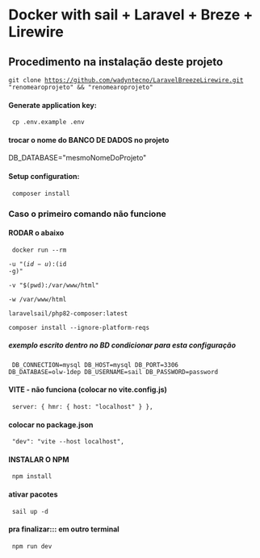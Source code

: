 # Docker with sail + Laravel + Breze + Lirewire

## Procedimento na instalação deste projeto

<code>git clone https://github.com/wadyntecno/LaravelBreezeLirewire.git "renomearoprojeto" && "renomearoprojeto"  </code>

#### Generate application key:
<code> cp .env.example .env </code>

#### trocar o nome do BANCO DE DADOS no projeto 
<p>DB_DATABASE="mesmoNomeDoProjeto"</p>

#### Setup configuration:
<code>  composer install </code>

### Caso  o primeiro comando não funcione
#### RODAR o abaixo
<code> docker run --rm \
    -u "$(id -u):$(id -g)" \
    -v "$(pwd):/var/www/html" \
    -w /var/www/html \
    laravelsail/php82-composer:latest \
    composer install --ignore-platform-reqs </code>


####
##### exemplo escrito dentro no BD condicionar para esta configuração
<code> DB_CONNECTION=mysql
DB_HOST=mysql
DB_PORT=3306
DB_DATABASE=olw-1dep
DB_USERNAME=sail
DB_PASSWORD=password </code>

#### VITE - não funciona (colocar no vite.config.js)
<code> server: {
        hmr: {
            host: "localhost"
        }
    }, </code>

#### colocar no package.json
<code>   "dev": "vite --host localhost", </code>

#### INSTALAR O NPM
<code> npm install </code>

#### ativar pacotes
<code> sail up -d </code>

#### pra finalizar::: em outro terminal
<code> npm run dev </code>

